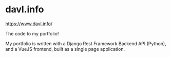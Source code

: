 # davl.info

https://www.davl.info/

The code to my portfolio!

My portfolio is written with a Django Rest Framework Backend API (Python), and a VueJS frontend, built as a single page application. 
